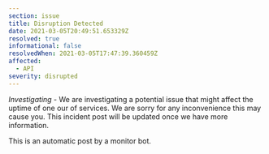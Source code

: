 ```yaml
---
section: issue
title: Disruption Detected
date: 2021-03-05T20:49:51.653329Z
resolved: true
informational: false
resolvedWhen: 2021-03-05T17:47:39.360459Z
affected:
  - API
severity: disrupted
---
```

*Investigating* - We are investigating a potential issue that might affect the uptime of one our of services. We are sorry for any inconvenience this may cause you. This incident post will be updated once we have more information.

This is an automatic post by a monitor bot.
        